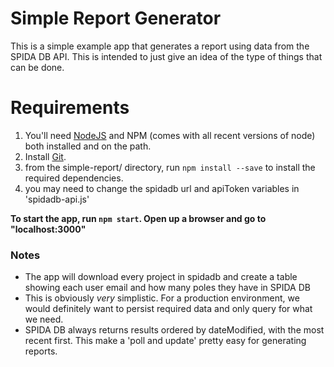 Simple Report Generator
==========================

This is a simple example app that generates a report using data from the SPIDA DB API. This is intended to just give an idea of the type of things that can be done.

# Requirements

1. You'll need [NodeJS](http://nodejs.org/) and NPM (comes with all recent versions of node) both installed and on the path.
2. Install [Git](http://git-scm.com/).
3. from the simple-report/ directory, run `npm install --save` to install the required dependencies.
4. you may need to change the spidadb url and apiToken variables in 'spidadb-api.js'

**To start the app, run `npm start`. Open up a browser and go to "localhost:3000"**

### Notes

- The app will download every project in spidadb and create a table showing each user email and how many poles they have in SPIDA DB
- This is obviously *very* simplistic. For a production environment, we would definitely want to persist required data and only query for what we need. 
- SPIDA DB always returns results ordered by dateModified, with the most recent first. This make a 'poll and update' pretty easy for generating reports.


